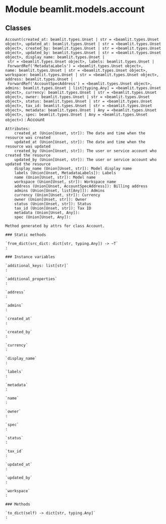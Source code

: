Module beamlit.models.account
=============================

Classes
-------

`Account(created_at: beamlit.types.Unset | str = <beamlit.types.Unset object>, updated_at: beamlit.types.Unset | str = <beamlit.types.Unset object>, created_by: beamlit.types.Unset | str = <beamlit.types.Unset object>, updated_by: beamlit.types.Unset | str = <beamlit.types.Unset object>, display_name: beamlit.types.Unset | str = <beamlit.types.Unset object>, labels: beamlit.types.Unset | ForwardRef('MetadataLabels') = <beamlit.types.Unset object>, name: beamlit.types.Unset | str = <beamlit.types.Unset object>, workspace: beamlit.types.Unset | str = <beamlit.types.Unset object>, address: beamlit.types.Unset | ForwardRef('AccountSpecAddress') = <beamlit.types.Unset object>, admins: beamlit.types.Unset | list[typing.Any] = <beamlit.types.Unset object>, currency: beamlit.types.Unset | str = <beamlit.types.Unset object>, owner: beamlit.types.Unset | str = <beamlit.types.Unset object>, status: beamlit.types.Unset | str = <beamlit.types.Unset object>, tax_id: beamlit.types.Unset | str = <beamlit.types.Unset object>, metadata: beamlit.types.Unset | Any = <beamlit.types.Unset object>, spec: beamlit.types.Unset | Any = <beamlit.types.Unset object>)`
:   Account
    
    Attributes:
        created_at (Union[Unset, str]): The date and time when the resource was created
        updated_at (Union[Unset, str]): The date and time when the resource was updated
        created_by (Union[Unset, str]): The user or service account who created the resource
        updated_by (Union[Unset, str]): The user or service account who updated the resource
        display_name (Union[Unset, str]): Model display name
        labels (Union[Unset, MetadataLabels]): Labels
        name (Union[Unset, str]): Model name
        workspace (Union[Unset, str]): Workspace name
        address (Union[Unset, AccountSpecAddress]): Billing address
        admins (Union[Unset, list[Any]]): Admins
        currency (Union[Unset, str]): Currency
        owner (Union[Unset, str]): Owner
        status (Union[Unset, str]): Status
        tax_id (Union[Unset, str]): Tax ID
        metadata (Union[Unset, Any]):
        spec (Union[Unset, Any]):
    
    Method generated by attrs for class Account.

    ### Static methods

    `from_dict(src_dict: dict[str, typing.Any]) ‑> ~T`
    :

    ### Instance variables

    `additional_keys: list[str]`
    :

    `additional_properties`
    :

    `address`
    :

    `admins`
    :

    `created_at`
    :

    `created_by`
    :

    `currency`
    :

    `display_name`
    :

    `labels`
    :

    `metadata`
    :

    `name`
    :

    `owner`
    :

    `spec`
    :

    `status`
    :

    `tax_id`
    :

    `updated_at`
    :

    `updated_by`
    :

    `workspace`
    :

    ### Methods

    `to_dict(self) ‑> dict[str, typing.Any]`
    :